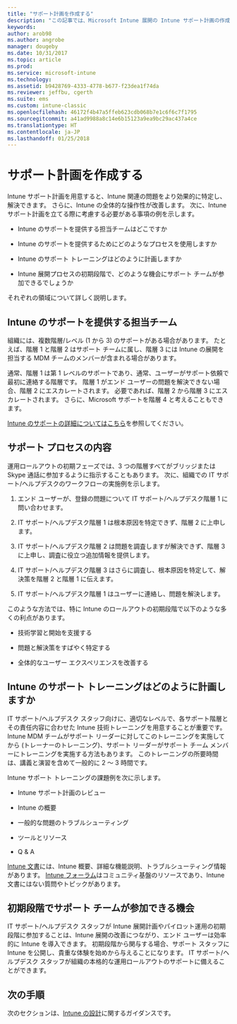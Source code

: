 ```yaml
---
title: "サポート計画を作成する"
description: "この記事では、Microsoft Intune 展開の Intune サポート計画の作成を支援します。"
keywords: 
author: arob98
ms.author: angrobe
manager: dougeby
ms.date: 10/31/2017
ms.topic: article
ms.prod: 
ms.service: microsoft-intune
ms.technology: 
ms.assetid: b9428769-4333-4778-b677-f23dea1f74da
ms.reviewer: jeffbu, cgerth
ms.suite: ems
ms.custom: intune-classic
ms.openlocfilehash: 46172f4b47a5ffeb623cdb068b7e1c6f6c7f1795
ms.sourcegitcommit: a41ad9988a8c14e6b15123a9ea9bc29ac437a4ce
ms.translationtype: HT
ms.contentlocale: ja-JP
ms.lasthandoff: 01/25/2018
---
```

# <a name="develop-a-support-plan"></a>サポート計画を作成する

Intune サポート計画を用意すると、Intune 関連の問題をより効果的に特定し、解決できます。 さらに、Intune の全体的な操作性が改善します。 次に、Intune サポート計画を立てる際に考慮する必要がある事項の例を示します。

-   Intune のサポートを提供する担当チームはどこですか

-   Intune のサポートを提供するためにどのようなプロセスを使用しますか

-   Intune のサポート トレーニングはどのように計画しますか

-   Intune 展開プロセスの初期段階で、どのような機会にサポート チームが参加できるでしょうか

それぞれの領域について詳しく説明します。

## <a name="which-teams-are-responsible-for-providing-support"></a>Intune のサポートを提供する担当チーム

組織には、複数階層/レベル (1 から 3) のサポートがある場合があります。 たとえば、階層 1 と階層 2 はサポート チームに属し、階層 3 には Intune の展開を担当する MDM チームのメンバーが含まれる場合があります。

通常、階層 1 は第 1 レベルのサポートであり、通常、ユーザーがサポート依頼で最初に連絡する階層です。 階層 1 がエンド ユーザーの問題を解決できない場合、階層 2 にエスカレートされます。 必要であれば、階層 2 から階層 3 にエスカレートされます。 さらに、Microsoft サポートを階層 4 と考えることもできます。

[Intune のサポートの詳細についてはこちら](/intune/get-support)を参照してください。

## <a name="what-is-the-support-process"></a>サポート プロセスの内容

運用ロールアウトの初期フェーズでは、3 つの階層すべてがブリッジまたは Skype 通話に参加するように指示することもあります。 次に、組織での IT サポート/ヘルプデスクのワークフローの実施例を示します。

1.  エンド ユーザーが、登録の問題について IT サポート/ヘルプデスク階層 1 に問い合わせます。

2.  IT サポート/ヘルプデスク階層 1 は根本原因を特定できず、階層 2 に上申します。

3.  IT サポート/ヘルプデスク階層 2 は問題を調査しますが解決できず、階層 3 に上申し、調査に役立つ追加情報を提供します。

4.  IT サポート/ヘルプデスク階層 3 はさらに調査し、根本原因を特定して、解決策を階層 2 と階層 1 に伝えます。

5.  IT サポート/ヘルプデスク階層 1 はユーザーに連絡し、問題を解決します。

このような方法では、特に Intune のロールアウトの初期段階で以下のような多くの利点があります。

-   技術学習と開始を支援する

-   問題と解決策をすばやく特定する

-   全体的なユーザー エクスペリエンスを改善する

## <a name="how-you-plan-to-provide-intune-support-training"></a>Intune のサポート トレーニングはどのように計画しますか

IT サポート/ヘルプデスク スタッフ向けに、適切なレベルで、各サポート階層とその責任内容に合わせた Intune 技術トレーニングを用意することが重要です。 Intune MDM チームがサポート リーダーに対してこのトレーニングを実施してから (トレーナーのトレーニング)、サポート リーダーがサポート チーム メンバーにトレーニングを実施する方法もあります。 このトレーニングの所要時間は、講義と演習を含めて一般的に 2 ～ 3 時間です。

Intune サポート トレーニングの課題例を次に示します。

-   Intune サポート計画のレビュー

-   Intune の概要

-   一般的な問題のトラブルシューティング

-   ツールとリソース

-   Q & A

[Intune 文書](https://docs.microsoft.com/intune/)には、Intune 概要、詳細な機能説明、トラブルシューティング情報があります。 [Intune フォーラム](https://social.technet.microsoft.com/Forums/en-US/home)はコミュニティ基盤のリソースであり、Intune 文書にはない質問やトピックがあります。

## <a name="what-opportunities-are-there-to-involve-the-support-team-earlier"></a>初期段階でサポート チームが参加できる機会

IT サポート/ヘルプデスク スタッフが Intune 展開計画やパイロット運用の初期段階に参加することは、Intune 展開の改善につながり、エンド ユーザーは効率的に Intune を導入できます。 初期段階から関与する場合、サポート スタッフに Intune を公開し、貴重な体験を始めから与えることになります。 IT サポート/ヘルプデスク スタッフが組織の本格的な運用ロールアウトのサポートに備えることができます。

## <a name="next-step"></a>次の手順

次のセクションは、[Intune の設計](planning-guide-design.md)に関するガイダンスです。
